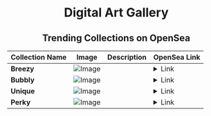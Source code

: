 <div align="center">

# Digital Art Gallery

## Trending Collections on OpenSea

| Collection Name                       | Image                                                                                     | Description                       | OpenSea Link                                                                                          |
|---------------------------------------|-------------------------------------------------------------------------------------------|-----------------------------------|--------------------------------------------------------------------------------------------------------|
| **Breezy** | ![Image](https://i.seadn.io/s/raw/files/7f4abe2af99e10a32d60a7cb7183ad00.jpg?w=500&auto=format?w=200&auto=format) |  | <details><summary>Link</summary>[Breezy](https://opensea.io/collection/breezy-403)</details> |
| **Bubbly** | ![Image](https://i.seadn.io/s/raw/files/678067281093255862d5700e5a43332a.jpg?w=500&auto=format?w=200&auto=format) |  | <details><summary>Link</summary>[Bubbly](https://opensea.io/collection/bubbly-395)</details> |
| **Unique** | ![Image](https://i.seadn.io/s/raw/files/58ee354c7b93265eb2b9f76a6f59b60f.jpg?w=500&auto=format?w=200&auto=format) |  | <details><summary>Link</summary>[Unique](https://opensea.io/collection/unique-600)</details> |
| **Perky** | ![Image](https://i.seadn.io/s/raw/files/86db97a2a9d1501b02ffc6a403768477.jpg?w=500&auto=format?w=200&auto=format) |  | <details><summary>Link</summary>[Perky](https://opensea.io/collection/perky-814)</details> |

</div>